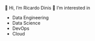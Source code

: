 👋 Hi, I’m Ricardo Dinis
👀 I’m interested in
- Data Engineering
- Data Science
- DevOps
- Cloud

<!---
rjdinis-nos/rjdinis-nos is a ✨ special ✨ repository because its `README.md` (this file) appears on your GitHub profile.
You can click the Preview link to take a look at your changes.
--->
